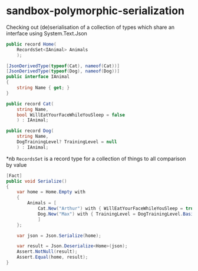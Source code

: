 # sandbox-polymorphic-serialization

Checking out (de)serialisation of a collection of types which share an interface using System.Text.Json

```csharp
public record Home(
    RecordsSet<IAnimal> Animals
    );

[JsonDerivedType(typeof(Cat), nameof(Cat))]
[JsonDerivedType(typeof(Dog), nameof(Dog))]
public interface IAnimal
{
    string Name { get; }
}

public record Cat(
    string Name,
    bool WillEatYourFaceWhileYouSleep = false
    ) : IAnimal;

public record Dog(
    string Name,
    DogTrainingLevel? TrainingLevel = null
    ) : IAnimal;
```

*nb ```RecordsSet``` is a record type for a collection of things to all comparison by value

```csharp
[Fact]
public void Serialize()
{
    var home = Home.Empty with
    {
        Animals = [
            Cat.New("Arthur") with { WillEatYourFaceWhileYouSleep = true },
            Dog.New("Max") with { TrainingLevel = DogTrainingLevel.Basic }
            ]
    };

    var json = Json.Serialize(home);

    var result = Json.Deserialize<Home>(json);
    Assert.NotNull(result);
    Assert.Equal(home, result);
}
```